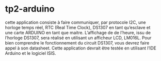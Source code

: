 # tp2-arduino

cette  application consiste à faire communiquer, par protocole I2C, une horloge temps réel, RTC (Real Time Clock),
DS1307 en tant qu’esclave et une carte ARDUINO en tant que maitre. L’affichage de
de l’heure, issu de l’horloge DS1307, sera réalisé en utilisant un afficheur LCD, LM016L.
Pour bien comprendre le fonctionnement du circuit DS1307, vous devrez faire appel à
son datasheet.
Cette application devrait être testée en utilisant l’IDE Arduino et le logiciel ISIS.
